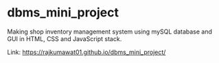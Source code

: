 # dbms_mini_project
Making shop inventory management system using mySQL database and GUI in HTML, CSS and JavaScript stack.

Link:
https://rajkumawat01.github.io/dbms_mini_project/
